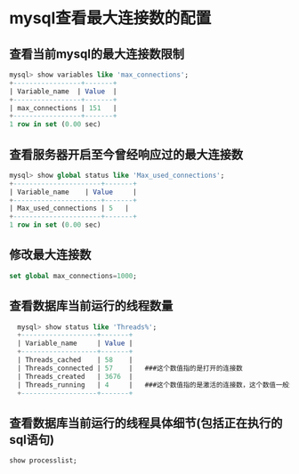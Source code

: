 # mysql查看最大连接数的配置

## 查看当前mysql的最大连接数限制
```sql
mysql> show variables like 'max_connections';
+-----------------+-------+
| Variable_name  | Value  |
+-----------------+-------+
| max_connections | 151   |
+-----------------+-------+
1 row in set (0.00 sec)
```

## 查看服务器开启至今曾经响应过的最大连接数
```sql
mysql> show global status like 'Max_used_connections';
+----------------------+-------+
| Variable_name    | Value     |
+----------------------+-------+
| Max_used_connections | 5   |
+----------------------+-------+
1 row in set (0.00 sec)
```

## 修改最大连接数
```sql
set global max_connections=1000;
```

## 查看数据库当前运行的线程数量
```sql
  mysql> show status like 'Threads%';
  +-------------------+-------+
  | Variable_name     | Value |
  +-------------------+-------+
  | Threads_cached    | 58    |
  | Threads_connected | 57    |   ###这个数值指的是打开的连接数
  | Threads_created   | 3676  |
  | Threads_running   | 4     |   ###这个数值指的是激活的连接数，这个数值一般远低于connected数值
  +-------------------+-------+
```

## 查看数据库当前运行的线程具体细节(包括正在执行的sql语句)
```sql
show processlist;
```